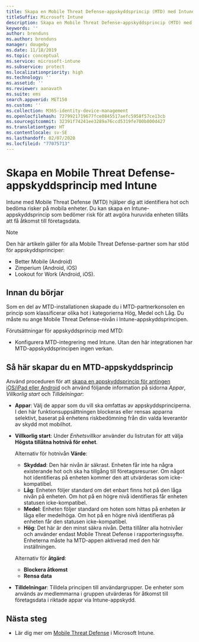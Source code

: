 ```yaml
---
title: Skapa en Mobile Threat Defense-appskyddsprincip (MTD) med Intune
titleSuffix: Microsoft Intune
description: Skapa en Mobile Threat Defense-appskyddsprincip (MTD) med Microsoft Intune.
keywords: ''
author: brenduns
ms.author: brenduns
manager: dougeby
ms.date: 11/18/2019
ms.topic: conceptual
ms.service: microsoft-intune
ms.subservice: protect
ms.localizationpriority: high
ms.technology: ''
ms.assetid: ''
ms.reviewer: aanavath
ms.suite: ems
search.appverid: MET150
ms.custom: ''
ms.collection: M365-identity-device-management
ms.openlocfilehash: 7279921719677fce0845517aefc5958f57ce13cb
ms.sourcegitcommit: 32391f74241ee3289a76ccd5319fe700b800d427
ms.translationtype: HT
ms.contentlocale: sv-SE
ms.lasthandoff: 02/07/2020
ms.locfileid: "77075713"
---
```

# <a name="create-mobile-threat-defense-app-protection-policy-with-intune"></a>Skapa en Mobile Threat Defense-appskyddsprincip med Intune

Intune med Mobile Threat Defense (MTD) hjälper dig att identifiera hot och bedöma risker på mobila enheter. Du kan skapa en Intune-appskyddsprincip som bedömer risk för att avgöra huruvida enheten tillåts att få åtkomst till företagsdata.


> [!NOTE]
> Den här artikeln gäller för alla Mobile Threat Defense-partner som har stöd för appskyddsprinciper:
>
> - Better Mobile (Android)
> - Zimperium (Android, iOS)
> - Lookout for Work (Android, iOS).

## <a name="before-you-begin"></a>Innan du börjar

Som en del av MTD-installationen skapade du i MTD-partnerkonsolen en princip som klassificerar olika hot i kategorierna Hög, Medel och Låg. Du måste nu ange Mobile Threat Defense-nivån i Intune-appskyddsprincipen.

Förutsättningar för appskyddsprincip med MTD:

- Konfigurera MTD-integrering med Intune. Utan den här integrationen har MTD-appskyddsprincipen ingen verkan.

## <a name="to-create-an-mtd-app-protection-policy"></a>Så här skapar du en MTD-appskyddsprincip

Använd proceduren för att [skapa en appskyddsprincip för antingen iOS/iPad eller Android](../apps/app-protection-policies.md#app-protection-policies-for-iosipados-and-android-apps) och använd följande information på sidorna *Appar*, *Villkorlig start* och *Tilldelningar*:

- **Appar**: Välj de appar som du vill ska omfattas av appskyddsprinciperna. I den här funktionsuppsättningen blockeras eller rensas apparna selektivt, baserat på enhetens riskbedömning från din valda leverantör av skydd mot mobilhot. 
- **Villkorlig start**:  Under *Enhetsvillkor* använder du listrutan för att välja **Högsta tillåtna hotnivå för enhet**.

  Alternativ för hotnivån **Värde**:

  - **Skyddad**: Den här nivån är säkrast. Enheten får inte ha några existerande hot och ska ha tillgång till företagsresurser. Om något hot identifieras på enheten kommer den att utvärderas som icke-kompatibel.
  - **Låg**: Enheten följer standard om det enbart finns hot på den låga nivån på enheten. Om hot på en högre nivå identifieras får enheten statusen icke-kompatibel.
  - **Medel**: Enheten följer standard om hoten som hittas på enheten är låga eller medelhöga. Om hot på en högre nivå identifieras på enheten får den statusen icke-kompatibel.
  - **Hög**: Det här är den minst säkra nivån. Detta tillåter alla hotnivåer och använder endast Mobile Threat Defense i rapporteringssyfte. Enheterna måste ha MTD-appen aktiverad med den här inställningen.

  Alternativ för **åtgärd**:

  - **Blockera åtkomst**
  - **Rensa data**

- **Tilldelningar**: Tilldela principen till användargrupper.  De enheter som används av medlemmarna i gruppen utvärderas för åtkomst till företagsdata i riktade appar via Intune-appskydd.


## <a name="next-steps"></a>Nästa steg  

- Lär dig mer om [Mobile Threat Defense](~/protect/mobile-threat-defense.md) i Microsoft Intune.
